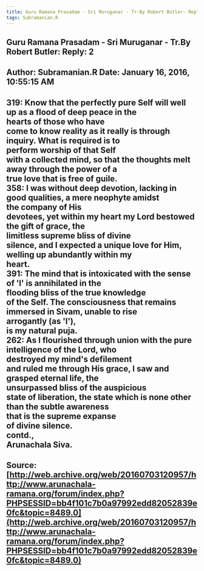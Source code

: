 ```yaml
--- 
title: Guru Ramana Prasadam - Sri Muruganar - Tr-By Robert Butler- Reply- 2   
tags: Subramanian.R  
---  
```

##  Guru Ramana Prasadam - Sri Muruganar - Tr.By Robert Butler: Reply: 2  
Author: Subramanian.R       Date: January 16, 2016, 10:55:15 AM  
---  
319: Know that the perfectly pure Self will well up as a flood of deep peace in the  
hearts of those who have   
come to know reality as it really is through inquiry. What is required is to  
perform worship of that Self   
with a collected mind, so that the thoughts melt away through the power of a  
true love that is free of guile.   
358: I was without deep devotion, lacking in good qualities, a mere neophyte amidst  
the company of His   
devotees, yet within my heart my Lord bestowed the gift of grace, the  
limitless supreme bliss of divine   
silence, and I expected a unique love for Him, welling up abundantly within my  
heart.   
391: The mind that is intoxicated with the sense of 'I' is annihilated in the  
flooding bliss of the true knowledge   
of the Self. The consciousness that remains immersed in Sivam, unable to rise  
arrogantly (as 'I'),   
is my natural puja.   
262: As I flourished through union with the pure intelligence of the Lord, who  
destroyed my mind's defilement   
and ruled me through His grace, I saw and grasped eternal life, the  
unsurpassed bliss of the auspicious   
state of liberation, the state which is none other than the subtle awareness  
that is the supreme expanse   
of divine silence.   
contd.,   
Arunachala Siva.
 ---  
Source:[http://web.archive.org/web/20160703120957/http://www.arunachala-ramana.org/forum/index.php?PHPSESSID=bb4f101c7b0a97992edd82052839e0fc&topic=8489.0](http://web.archive.org/web/20160703120957/http://www.arunachala-ramana.org/forum/index.php?PHPSESSID=bb4f101c7b0a97992edd82052839e0fc&topic=8489.0)   
---  

